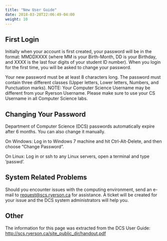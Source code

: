 ```yaml
---
title: "New User Guide"
date: 2018-03-28T22:06:49-04:00
weight: 10
---
```


## First Login

Initially when your account is first created, your password will be in the format: MMDDXXXX (where MM is your Birth-Month, DD is your Birthday, and XXXX is the last four digits of your student ID number). When you login for the first time, you will be asked to change your password. 

Your new password must be at least 8 characters long. The password must contain three different classes (Upper letters, Lower letters, Numbers, and Punctuation marks). NOTE: Your Computer Science Username may be different from your Ryerson Username. Please make sure to use your CS Username in all Computer Science labs.

## Changing Your Password

Department of Computer Science (DCS) passwords automatically expire after 6 months. You can also change it manually.

On Windows: Log in to Windows 7 machine and hit Ctrl-Alt-Delete, and then choose “Change Password”.

On Linux: Log in or ssh to any Linux servers, open a terminal and type ‘passwd’.

## System Related Problems

Should you encounter issues with the computing environment, send an e-mail to request@scs.ryerson.ca for assistance. A ticket will be created for your issue and the DCS system administrators will help you.

## Other

The information for this page was extracted from the DCS User Guide: http://scs.ryerson.ca/site_public_dir/handout.pdf